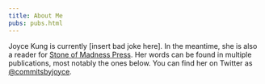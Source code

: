 ```yaml
---
title: About Me
pubs: pubs.html
---
```


Joyce Kung is currently [insert bad joke here]. In the meantime, she is also a reader for [Stone of Madness Press](https://stoneofmadnesspress.com/). Her words can be found in multiple publications, most notably the ones below. You can find her on Twitter as [@commitsbyjoyce](https://twitter.com/commitsbyjoyce).
